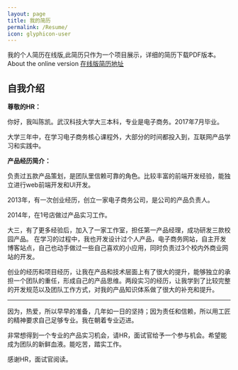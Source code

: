 ```yaml
---
layout: page
title: 我的简历
permalink: /Resume/
icon: glyphicon-user
---
```


我的个人简历在线版,此简历只作为一个项目展示，详细的简历下载PDF版本。About the online version [在线版简历地址](http://littlewhitechen.github.io/online-resume/#/)

## 自我介绍

**尊敬的HR：**

你好，我叫陈凯。武汉科技大学大三本科，专业是电子商务。2017年7月毕业。

大学三年中，在学习电子商务核心课程外，大部分的时间都投入到，互联网产品学习和实践中。

**产品经历简介：**     
                                                                                               
负责过五款产品策划，是团队里信赖可靠的角色。比较丰富的前端开发经验，能独立进行web前端开发和UI开发。

2013年，有一次创业经历，创立一家电子商务公司，是公司的产品负责人。

2014年，在1号店做过产品实习工作。

大三，有了更多经验后，加入了一家工作室，担任第一产品经理，成功研发三款校园产品。
在学习的过程中，我也开发设计过个人产品，电子商务网站，自主开发博客站点，自己也动手做过一些自己喜欢的小应用，同时负责过3个校内外商业网站的开发。

创业的经历和项目经历，让我在产品和技术层面上有了很大的提升，能够独立的承担一个团队的重任，形成自己的产品思维。两段实习的经历，让我学到了比较完整的开发规范以及团队工作方式，对我的产品知识体系做了很大的补充和提升。


----------


因为，热爱，所以早早的准备，几年如一日的坚持；因为责任和信赖，所以用工匠的精神要求自己足够专业。我在朝着专业迈进。

非常想得到一个专业的产品实习机会，请HR，面试官给予一个参与机会。希望能成为团队的新鲜血液。能吃苦，踏实工作。

感谢HR，面试官阅读。



